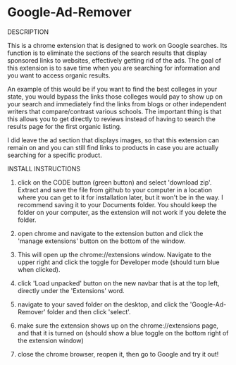 # Google-Ad-Remover

DESCRIPTION

This is a chrome extension that is designed to work on Google searches. Its function is to eliminate the sections of the search results that display sponsored links to websites, effectively getting rid of the ads. The goal of this extension is to save time when you are searching for information and you want to access organic results.

An example of this would be if you want to find the best colleges in your state, you would bypass the links those colleges would pay to show up on your search and immediately find the links from blogs or other independent writers that compare/contrast various schools. The important thing is that this allows you to get directly to reviews instead of having to search the results page for the first organic listing.

I did leave the ad section that displays images, so that this extension can remain on and you can still find links to products in case you are actually searching for a specific product.

INSTALL INSTRUCTIONS

1. click on the CODE button (green button) and select 'download zip'. Extract and save the file from github to your computer in a location where you can get to it for installation later, but it won't be in the way. I recommend saving it to your Documents folder. You should keep the folder on your computer, as the extension will not work if you delete the folder.

2. open chrome and navigate to the extension button and click the 'manage extensions' button on the bottom of the window.

3. This will open up the chrome://extensions window. Navigate to the upper right and click the toggle for Developer mode (should turn blue when clicked).

4. click 'Load unpacked' button on the new navbar that is at the top left, directly under the 'Extensions' word.

5. navigate to your saved folder on the desktop, and click the 'Google-Ad-Remover' folder and then click 'select'.

6. make sure the extension shows up on the chrome://extensions page, and that it is turned on (should show a blue toggle on the bottom right of the extension window)

7. close the chrome browser, reopen it, then go to Google and try it out!
